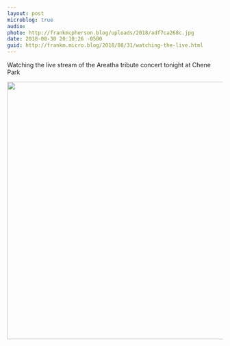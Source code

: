 ```yaml
---
layout: post
microblog: true
audio: 
photo: http://frankmcpherson.blog/uploads/2018/adf7ca268c.jpg
date: 2018-08-30 20:10:26 -0500
guid: http://frankm.micro.blog/2018/08/31/watching-the-live.html
---
```

Watching the live stream of the Areatha tribute concert tonight at Chene Park

<img src="http://frankmcpherson.blog/uploads/2018/adf7ca268c.jpg" width="600" height="600" />
